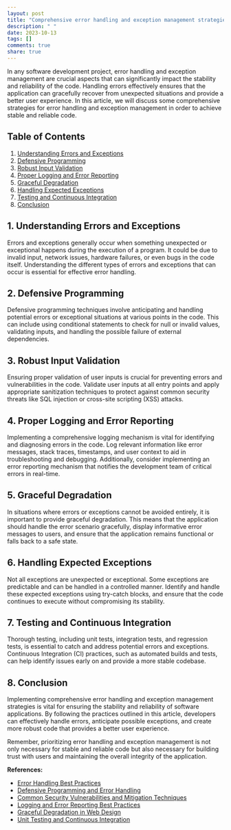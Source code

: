 ```yaml
---
layout: post
title: "Comprehensive error handling and exception management strategies for stable and reliable code"
description: " "
date: 2023-10-13
tags: []
comments: true
share: true
---
```


In any software development project, error handling and exception management are crucial aspects that can significantly impact the stability and reliability of the code. Handling errors effectively ensures that the application can gracefully recover from unexpected situations and provide a better user experience. In this article, we will discuss some comprehensive strategies for error handling and exception management in order to achieve stable and reliable code.

## Table of Contents
1. [Understanding Errors and Exceptions](#understanding-errors-and-exceptions)
2. [Defensive Programming](#defensive-programming)
3. [Robust Input Validation](#robust-input-validation)
4. [Proper Logging and Error Reporting](#proper-logging-and-error-reporting)
5. [Graceful Degradation](#graceful-degradation)
6. [Handling Expected Exceptions](#handling-expected-exceptions)
7. [Testing and Continuous Integration](#testing-and-continuous-integration)
8. [Conclusion](#conclusion)

## 1. Understanding Errors and Exceptions
Errors and exceptions generally occur when something unexpected or exceptional happens during the execution of a program. It could be due to invalid input, network issues, hardware failures, or even bugs in the code itself. Understanding the different types of errors and exceptions that can occur is essential for effective error handling.

## 2. Defensive Programming
Defensive programming techniques involve anticipating and handling potential errors or exceptional situations at various points in the code. This can include using conditional statements to check for null or invalid values, validating inputs, and handling the possible failure of external dependencies.

## 3. Robust Input Validation
Ensuring proper validation of user inputs is crucial for preventing errors and vulnerabilities in the code. Validate user inputs at all entry points and apply appropriate sanitization techniques to protect against common security threats like SQL injection or cross-site scripting (XSS) attacks.

## 4. Proper Logging and Error Reporting
Implementing a comprehensive logging mechanism is vital for identifying and diagnosing errors in the code. Log relevant information like error messages, stack traces, timestamps, and user context to aid in troubleshooting and debugging. Additionally, consider implementing an error reporting mechanism that notifies the development team of critical errors in real-time.

## 5. Graceful Degradation
In situations where errors or exceptions cannot be avoided entirely, it is important to provide graceful degradation. This means that the application should handle the error scenario gracefully, display informative error messages to users, and ensure that the application remains functional or falls back to a safe state.

## 6. Handling Expected Exceptions
Not all exceptions are unexpected or exceptional. Some exceptions are predictable and can be handled in a controlled manner. Identify and handle these expected exceptions using try-catch blocks, and ensure that the code continues to execute without compromising its stability.

## 7. Testing and Continuous Integration
Thorough testing, including unit tests, integration tests, and regression tests, is essential to catch and address potential errors and exceptions. Continuous Integration (CI) practices, such as automated builds and tests, can help identify issues early on and provide a more stable codebase.

## 8. Conclusion
Implementing comprehensive error handling and exception management strategies is vital for ensuring the stability and reliability of software applications. By following the practices outlined in this article, developers can effectively handle errors, anticipate possible exceptions, and create more robust code that provides a better user experience.

Remember, prioritizing error handling and exception management is not only necessary for stable and reliable code but also necessary for building trust with users and maintaining the overall integrity of the application.

**References:**
- [Error Handling Best Practices](https://www.toptal.com/qa/how-to-write-exceptional-error-handling)
- [Defensive Programming and Error Handling](https://en.wikipedia.org/wiki/Defensive_programming)
- [Common Security Vulnerabilities and Mitigation Techniques](https://owasp.org/www-project-top-ten/)
- [Logging and Error Reporting Best Practices](https://sentry.io/blog/error-handling-best-practices/)
- [Graceful Degradation in Web Design](https://www.smashingmagazine.com/2009/06/progressive-enhancement-what-it-is-and-how-to-use-it/)
- [Unit Testing and Continuous Integration](https://www.thoughtworks.com/continuous-integration)